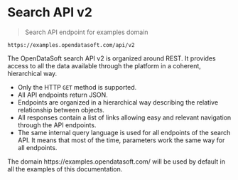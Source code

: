 # Search API v2

> Search API endpoint for examples domain

```text
https://examples.opendatasoft.com/api/v2
```

The OpenDataSoft search API v2 is organized around REST. It provides access to all the data available through the platform in a coherent, hierarchical way.

- Only the HTTP `GET` method is supported.
- All API endpoints return JSON.
- Endpoints are organized in a hierarchical way describing the relative relationship between objects.
- All responses contain a list of links allowing easy and relevant navigation through the API endpoints.
- The same internal query language is used for all endpoints of the search API. It means that most of the time, parameters work the same way for all endpoints.

<aside>
The domain https://examples.opendatasoft.com/ will be used by default in all the examples of this documentation.
</aside>
